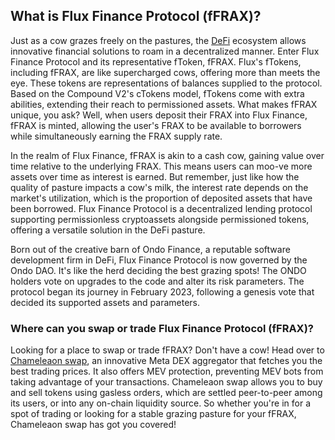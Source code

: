 <h2>What is Flux Finance Protocol (fFRAX)?</h2>
<p>Just as a cow grazes freely on the pastures, the <a href="https://en.wikipedia.org/wiki/Decentralized_finance" rel="nofollow noreferrer noopener" target="_blank">DeFi</a> ecosystem allows innovative financial solutions to roam in a decentralized manner. Enter Flux Finance Protocol and its representative fToken, fFRAX. Flux's fTokens, including fFRAX, are like supercharged cows, offering more than meets the eye. These tokens are representations of balances supplied to the protocol. Based on the Compound V2's cTokens model, fTokens come with extra abilities, extending their reach to permissioned assets. What makes fFRAX unique, you ask? Well, when users deposit their FRAX into Flux Finance, fFRAX is minted, allowing the user's FRAX to be available to borrowers while simultaneously earning the FRAX supply rate.</p>

<p>In the realm of Flux Finance, fFRAX is akin to a cash cow, gaining value over time relative to the underlying FRAX. This means users can moo-ve more assets over time as interest is earned. But remember, just like how the quality of pasture impacts a cow's milk, the interest rate depends on the market's utilization, which is the proportion of deposited assets that have been borrowed. Flux Finance Protocol is a decentralized lending protocol supporting permissionless cryptoassets alongside permissioned tokens, offering a versatile solution in the DeFi pasture.</p>

<p>Born out of the creative barn of Ondo Finance, a reputable software development firm in DeFi, Flux Finance Protocol is now governed by the Ondo DAO. It's like the herd deciding the best grazing spots! The ONDO holders vote on upgrades to the code and alter its risk parameters. The protocol began its journey in February 2023, following a genesis vote that decided its supported assets and parameters.</p>

<h3>Where can you swap or trade Flux Finance Protocol (fFRAX)?</h3>
<p>Looking for a place to swap or trade fFRAX? Don't have a cow! Head over to <a href="https://chameleon.exchange/" rel="noopener" target="_blank">Chameleaon swap</a>, an innovative Meta DEX aggregator that fetches you the best trading prices. It also offers MEV protection, preventing MEV bots from taking advantage of your transactions. Chameleaon swap allows you to buy and sell tokens using gasless orders, which are settled peer-to-peer among its users, or into any on-chain liquidity source. So whether you're in for a spot of trading or looking for a stable grazing pasture for your fFRAX, Chameleaon swap has got you covered!</p>

